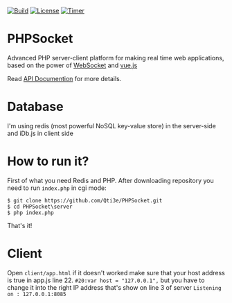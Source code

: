 [![Build](https://img.shields.io/wercker/ci/wercker/docs.svg?maxAge=2592000)]()
[![License](https://img.shields.io/aur/license/yaourt.svg?maxAge=2592000)]()
[![Timer](https://img.shields.io/badge/Relace-V0.5Beta-blue.svg)](https://github.com/Qti3e/PHPSocket/releases/tag/0.5-beta)

# PHPSocket
Advanced PHP server-client platform for making real time web applications, based on the power of [WebSocket](https://en.wikipedia.org/wiki/WebSocket) and [vue.js](https://vuejs.org/)

Read [API Documention](http://qti3e.github.io/PHPSocket/docs/) for more details.

# Database
I'm using redis (most powerful NoSQL key-value store) in the server-side and iDb.js in client side

# How to run it?
First of what you need Redis and PHP.
After downloading repository you need to run ```index.php``` in cgi mode:
```
$ git clone https://github.com/Qti3e/PHPSocket.git
$ cd PHPSocket\server
$ php index.php
```
That's it!
# Client
Open ```client/app.html``` if it doesn't worked make sure that your host address is true in app.js line 22.
```#20:var host = "127.0.0.1",```
but you have to change it into the right IP address that's show on line 3 of server
```Listening on : 127.0.0.1:8085```